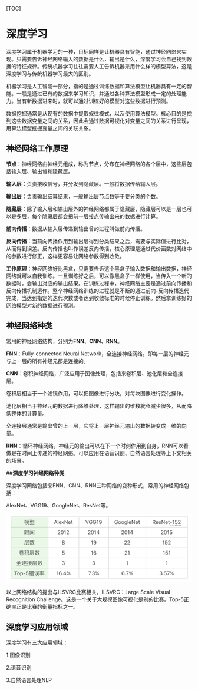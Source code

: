 [TOC]

# 深度学习

深度学习属于机器学习的一种，目标同样是让机器具有智能，通过神经网络来实现。只需要告诉神经网络输入的数据是什么，输出是什么，深度学习会自己找到数据的特征规律。传统机器学习往往需要人工告诉机器采用什么样的模型算法，这是深度学习与传统机器学习最大的区别。

机器学习是人工智能一部分，指的是通过训练数据和算法模型让机器具有一定的智能。一般是通过已有的数据来学习知识，并通过各种算法模型形成一定的处理能力。当有新数据进来时，就可以通过训练好的模型对这些数据进行预测。

数据挖掘通常是从现有的数据中提取规律模式，以及使用算法模型。核心目的是找到这些数据变量之间的关系，因此会通过数据可视化对变量之间的关系进行呈现，用算法模型挖掘变量之间的关联关系。

## **神经网络工作原理**

**节点**：神经网络由神经元组成，称为节点，分布在神经网络的各个层中，这些层包括输入层、输出曾和隐藏层。

**输入层**：负责接收信号，并分发到隐藏层。一般将数据传给输入层。

**输出层**：负责输出结算结果，一般输出层节点数等于要分类的个数。

**隐藏层**：除了输入层和输出层外的神经网络都属于隐藏层，隐藏层可以是一层也可以是多层，每个隐藏层都会把前一层接点传输出来的数据进行计算。

**前向传播**：数据从输入层传递到输出曾的过程叫做前向传播。

**反向传播**：当前向传播作用到输出层得到分类结果之后，需要与实际值进行比对，从而得到误差。反向传播也叫作误差反向传播，核心原理是通过代价函数对网络中的参数进行修正，这样更容易让网络参数得到收敛。

**工作原理**：神经网络好比黑盒，只需要告诉这个黑盒子输入数据和输出数据，神经网络就可以自我训练。一旦训练好之后，可以像黑盒子一样使用，当传入一个新的数据时，会输出对应的输出结果。在训练过程中，神经网络主要是通过前向传播和反向传播机制运作。整个神经网络训练的过程就是不断的通过前向-反向传播迭代完成，当达到指定的迭代次数或者达到收敛标准的时候停止训练。然后拿训练好的网络模型对新的数据进行预测。

## **神经网络种类**

常用的神经网络结构，分别为**FNN**、**CNN**、**RNN**。

**FNN**：Fully-connected Neural Network，全连接神经网络。即每一层的神经元与上一层的所有神经元都是连接的。

**CNN**：卷积神经网络，广泛应用于图像处理，包括来卷积层、池化层和全连接层。

卷积层相当于一个滤镜作用，可以把图像进行分块，对每块图像进行变化操作。

池化层相当于神经元的数据进行降维处理，这样输出的维数就会减少很多，从而降低整体的计算量。

全连接层通常是输出曾的上一层，它将上一层神经元输出的数据转变成一维的向量。

**RNN**：循环神经网络，神经元的输出可以在下一个时刻作用到自身，RNN可以看做是在时间上传递的神经网络。可以应用在语音识别、自然语言处理等上下文相关的场景。

##**深度学习神经网络种类**

深度学习网络包括来FNN、CNN、RNN三种网络的变种形式，常用的神经网络包括：

AlexNet、VGG19、GoogleNet、ResNet等。

![](images/深度学习神经网络对比.png)

以上网络结构的提出与ILSVRC比赛相关，ILSVRC：Large Scale Visual Recognition Challenge。这是一个关于大规模图像可视化是别的比赛。Top-5正确率正是比赛的衡量指标之一。

## **深度学习应用领域**

深度学习有三大应用领域：

1.图像识别

2.语音识别

3.自然语言处理NLP